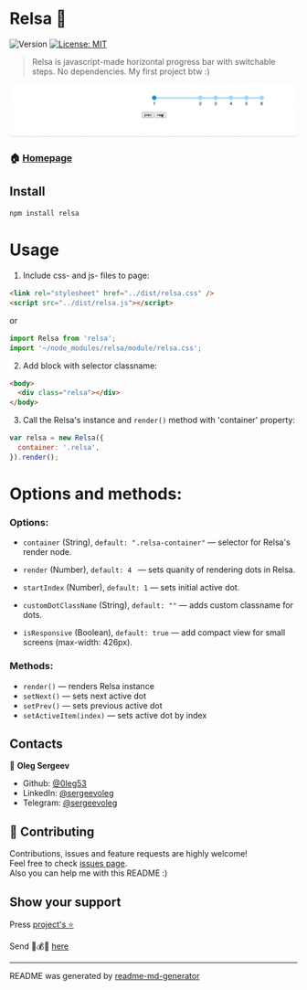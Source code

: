 <h1> Relsa 🚂</h1>
<p>
  <img alt="Version" src="https://img.shields.io/badge/version-0.9.3-blue.svg?cacheSeconds=2592000" />
  <a href="#" target="_blank">
    <img alt="License: MIT" src="https://img.shields.io/badge/License-MIT-yellow.svg" />
  </a>
</p>

> Relsa is javascript-made horizontal progress bar with switchable steps. No dependencies. My first project btw :)

<img alt="Demo GIF" src="https://github.com/0leg53/relsa/blob/main/demo/demo.gif" />

### 🏠 [Homepage](https://github.com/0leg53/relsa)

## Install

```sh
npm install relsa
```

# Usage

1. Include css- and js- files to page:

```html
<link rel="stylesheet" href="../dist/relsa.css" />
<script src="../dist/relsa.js"></script>
```

or

```js
import Relsa from 'relsa';
import '~/node_modules/relsa/module/relsa.css';
```

2. Add block with selector classname:

```html
<body>
  <div class="relsa"></div>
</body>
```

3. Call the Relsa's instance and `render()` method with 'container' property:

```js
var relsa = new Relsa({
  container: '.relsa',
}).render();
```

# Options and methods:

### Options:

- `container` (String), `default: ".relsa-container"` — selector for Relsa's render node.

- `render` (Number), `default: 4 ` — sets quanity of rendering dots in Relsa.

- `startIndex` (Number), `default: 1` — sets initial active dot.

- `customDotClassName` (String), `default: ""` — adds custom classname for dots.

- `isResponsive` (Boolean), `default: true` — add compact view for small screens (max-width: 426px).

### Methods:

- `render()` — renders Relsa instance
- `setNext()` — sets next active dot
- `setPrev()` — sets previous active dot
- `setActiveItem(index)` — sets active dot by index

## Contacts

👤 **Oleg Sergeev**

- Github: [@0leg53](https://github.com/0leg53)
- LinkedIn: [@sergeevoleg](https://linkedin.com/in/sergeevoleg)
- Telegram: [@sergeevoleg](https://t.me/sergeevoleg)

## 🤝 Contributing

Contributions, issues and feature requests are highly welcome!
<br />
Feel free to check [issues page](https://github.com/0leg53/relsa/issues).
<br />
Also you can help me with this README :)

## Show your support

Press [project's ⭐️](https://github.com/0leg53/relsa)

Send 💸💰💸 [here](https://www.tinkoff.ru/sl/5VzYA1sA3Eh)

---

README was generated by [readme-md-generator](https://github.com/kefranabg/readme-md-generator)
